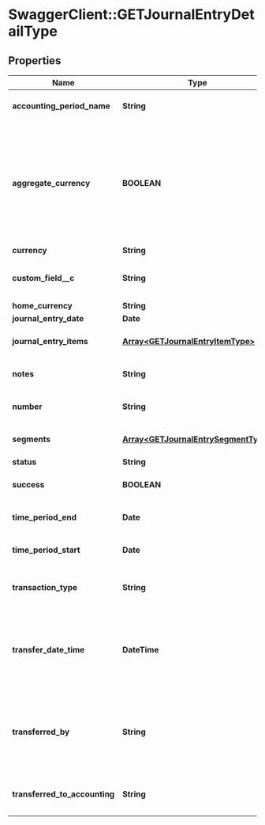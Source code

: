 # SwaggerClient::GETJournalEntryDetailType

## Properties
Name | Type | Description | Notes
------------ | ------------- | ------------- | -------------
**accounting_period_name** | **String** | Name of the accounting period that the journal entry belongs to.  | [optional] 
**aggregate_currency** | **BOOLEAN** | Returns true if the journal entry is aggregating currencies. That is, if the journal entry was created when the &#x60;Aggregate transactions with different currencies during a Journal Run&#x60; setting was configured to &#x60;Yes&#x60;. Otherwise, returns &#x60;false&#x60;.  | [optional] 
**currency** | **String** | Currency used.  | [optional] 
**custom_field__c** | **String** | Any custom fields defined for this object. The custom field name is case-sensitive.  | [optional] 
**home_currency** | **String** | Home currency used.  | [optional] 
**journal_entry_date** | **Date** | Date of the journal entry.  | [optional] 
**journal_entry_items** | [**Array&lt;GETJournalEntryItemType&gt;**](GETJournalEntryItemType.md) | Key name that represents the list of journal entry items.  | [optional] 
**notes** | **String** |  Additional information about this record. Character limit: 2,000  | [optional] 
**number** | **String** | Journal entry number in the format JE-00000001.  | [optional] 
**segments** | [**Array&lt;GETJournalEntrySegmentType&gt;**](GETJournalEntrySegmentType.md) | List of segments that apply to the summary journal entry.  | [optional] 
**status** | **String** | Status of journal entry.  | [optional] 
**success** | **BOOLEAN** | Returns &#x60;true&#x60; if the request was processed successfully.  | [optional] 
**time_period_end** | **Date** | End date of time period included in the journal entry.  | [optional] 
**time_period_start** | **Date** | Start date of time period included in the journal entry.  | [optional] 
**transaction_type** | **String** | Transaction type of the transactions included in the summary journal entry.  | [optional] 
**transfer_date_time** | **DateTime** | Date and time that transferredToAccounting was changed to &#x60;Yes&#x60;. This field is returned only when transferredToAccounting is &#x60;Yes&#x60;. Otherwise, this field is &#x60;null&#x60;.  | [optional] 
**transferred_by** | **String** | User ID of the person who changed transferredToAccounting to &#x60;Yes&#x60;. This field is returned only when transferredToAccounting is &#x60;Yes&#x60;. Otherwise, this field is &#x60;null&#x60;.  | [optional] 
**transferred_to_accounting** | **String** | Status shows whether the journal entry has been transferred to an accounting system.  | [optional] 


